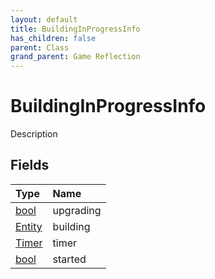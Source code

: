 ```yaml
---
layout: default
title: BuildingInProgressInfo
has_children: false
parent: Class
grand_parent: Game Reflection
---
```

# BuildingInProgressInfo
Description 

## Fields
| Type | Name |
|:-------------|:--------------|
| [bool](/game-reflection/components/bool.md) | upgrading |
| [Entity](/game-reflection/classes/entity.md) | building |
| [Timer](/game-reflection/classes/timer.md) | timer |
| [bool](/game-reflection/components/bool.md) | started |

